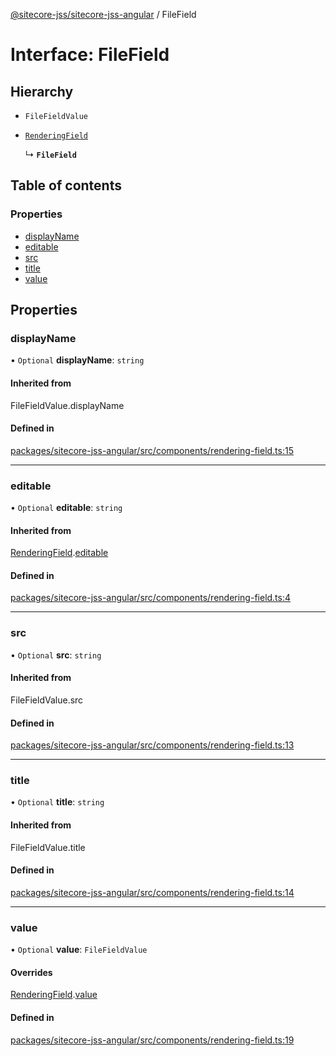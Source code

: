 [@sitecore-jss/sitecore-jss-angular](../README.md) / FileField

# Interface: FileField

## Hierarchy

- `FileFieldValue`

- [`RenderingField`](RenderingField.md)

  ↳ **`FileField`**

## Table of contents

### Properties

- [displayName](FileField.md#displayname)
- [editable](FileField.md#editable)
- [src](FileField.md#src)
- [title](FileField.md#title)
- [value](FileField.md#value)

## Properties

### displayName

• `Optional` **displayName**: `string`

#### Inherited from

FileFieldValue.displayName

#### Defined in

[packages/sitecore-jss-angular/src/components/rendering-field.ts:15](https://github.com/Sitecore/jss/blob/df514a555/packages/sitecore-jss-angular/src/components/rendering-field.ts#L15)

___

### editable

• `Optional` **editable**: `string`

#### Inherited from

[RenderingField](RenderingField.md).[editable](RenderingField.md#editable)

#### Defined in

[packages/sitecore-jss-angular/src/components/rendering-field.ts:4](https://github.com/Sitecore/jss/blob/df514a555/packages/sitecore-jss-angular/src/components/rendering-field.ts#L4)

___

### src

• `Optional` **src**: `string`

#### Inherited from

FileFieldValue.src

#### Defined in

[packages/sitecore-jss-angular/src/components/rendering-field.ts:13](https://github.com/Sitecore/jss/blob/df514a555/packages/sitecore-jss-angular/src/components/rendering-field.ts#L13)

___

### title

• `Optional` **title**: `string`

#### Inherited from

FileFieldValue.title

#### Defined in

[packages/sitecore-jss-angular/src/components/rendering-field.ts:14](https://github.com/Sitecore/jss/blob/df514a555/packages/sitecore-jss-angular/src/components/rendering-field.ts#L14)

___

### value

• `Optional` **value**: `FileFieldValue`

#### Overrides

[RenderingField](RenderingField.md).[value](RenderingField.md#value)

#### Defined in

[packages/sitecore-jss-angular/src/components/rendering-field.ts:19](https://github.com/Sitecore/jss/blob/df514a555/packages/sitecore-jss-angular/src/components/rendering-field.ts#L19)
